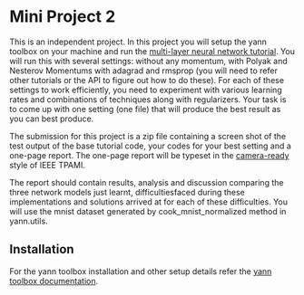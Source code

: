 Mini Project 2 
==============

This is an independent project.  In this project you will setup the yann toolbox on your machine
and run the
[multi-layer neural network tutorial](http://yann.readthedocs.io/en/master/pantry/tutorials/mlp.html).
You will run this with several settings: without any momentum, with Polyak and Nesterov Momentums
with adagrad and rmsprop (you will need to refer other tutorials or the API to figure out how 
to do these). For each of these settings to work efficiently, you need to experiment with various
learning rates and combinations of techniques along with regularizers. Your task is to come up with 
one setting (one file) that will produce the best result as you can best produce.

The submission for this project is a zip file containing a screen shot of the test output of the
base tutorial code, your codes for your best setting and a one-page report. The one-page report will
be typeset in the [camera-ready](https://www.computer.org/web/tpami/author)
style of IEEE TPAMI.

The report should contain results, analysis and discussion comparing the three network models 
just learnt, difficultiesfaced during these implementations and solutions arrived at for each of 
these difficulties. You will use the mnist dataset generated by cook_mnist_normalized method in 
yann.utils.


Installation
------------

For the yann toolbox installation and other setup details refer the 
[yann toolbox documentation](http://www.yann.network).
